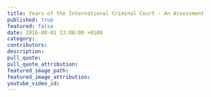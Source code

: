 ```yaml
---
title: Years of the International Criminal Court - An Assessment
published: true
featured: false
date: 2016-08-01 13:00:00 +0100
category:
contributors:
description:
pull_quote:
pull_quote_attribution:
featured_image_path:
featured_image_attribution:
youtube_video_id:
---
```

